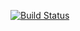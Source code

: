 
[![Build Status](https://travis-ci.org/springmeyer/build-llvm.svg)](https://travis-ci.org/springmeyer/build-llvm)
